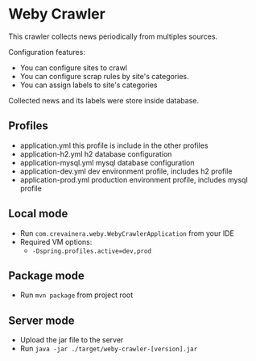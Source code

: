 # Weby Crawler

This crawler collects news periodically from multiples sources.

 Configuration features:
* You can configure sites to crawl
* You can configure scrap rules by site's categories.
* You can assign labels to site's categories

Collected news and its labels were store inside database.

## Profiles

* application.yml  this profile is include in the other profiles
* application-h2.yml h2 database configuration
* application-mysql.yml mysql database configuration
* application-dev.yml dev environment profile, includes h2 profile
* application-prod.yml  production environment profile, includes mysql profile


## Local mode
- Run `com.crevainera.weby.WebyCrawlerApplication` from your IDE
- Required VM options:
    -  `-Dspring.profiles.active=dev,prod`
    
##  Package mode
- Run `mvn package` from project root

## Server mode
- Upload the jar file to the server
- Run `java -jar ./target/weby-crawler-[version].jar`

